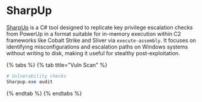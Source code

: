 # SharpUp

[SharpUp](https://github.com/GhostPack/SharpUp) is a C# tool designed to replicate key privilege escalation checks from PowerUp in a format suitable for in-memory execution within C2 frameworks like Cobalt Strike and Sliver via `execute-assembly`. It focuses on identifying misconfigurations and escalation paths on Windows systems without writing to disk, making it useful for stealthy post-exploitation.

{% tabs %}
{% tab title="Vuln Scan" %}
```powershell
# Vulnerability checks
Sharpup.exe audit
```
{% endtab %}
{% endtabs %}
